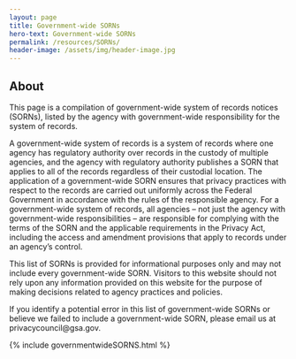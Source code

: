 ```yaml
---
layout: page
title: Government-wide SORNs
hero-text: Government-wide SORNs
permalink: /resources/SORNs/
header-image: /assets/img/header-image.jpg
---
```

<h2 class="font-serif-lg text-primary-darker">About</h2>

<p class="font-sans-sm">This page is a compilation of government-wide system of records notices (SORNs), listed by the agency with government-wide responsibility for the system of records. </p>

<p class="font-sans-sm">A government-wide system of records is a system of records where one agency has regulatory authority over records in the custody of multiple agencies, and the agency with regulatory authority publishes a SORN that applies to all of the records regardless of their custodial location.  The application of a government-wide SORN ensures that privacy practices with respect to the records are carried out uniformly across the Federal Government in accordance with the rules of the responsible agency.  For a government-wide system of records, all agencies – not just the agency with government-wide responsibilities – are responsible for complying with the terms of the SORN and the applicable requirements in the Privacy Act, including the access and amendment provisions that apply to records under an agency’s control. </p>

<p class="font-sans-sm">This list of SORNs is provided for informational purposes only and may not include every government-wide SORN.  Visitors to this website should not rely upon any information provided on this website for the purpose of making decisions related to agency practices and policies. </p>

<p class="font-sans-sm">If you identify a potential error in this list of government-wide SORNs or believe we failed to include a government-wide SORN, please email us at privacycouncil@gsa.gov.

</p>
{% include governmentwideSORNS.html %}
